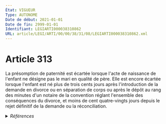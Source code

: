 ```yaml
---
État: VIGUEUR
Type: AUTONOME
Date de début: 2021-01-01
Date de fin: 2999-01-01
Identifiant: LEGIARTI000038310862
URL: article/LEGI/ARTI/00/00/38/31/08/LEGIARTI000038310862.xml
---
```


<h1>Article 313</h1>

La présomption de paternité est écartée lorsque l'acte de naissance de l'enfant
ne désigne pas le mari en qualité de père. Elle est encore écartée lorsque
l'enfant est né plus de trois cents jours après l'introduction de la demande en
divorce ou en séparation de corps ou après le dépôt au rang des minutes d'un
notaire de la convention réglant l'ensemble des conséquences du divorce, et
moins de cent quatre-vingts jours depuis le rejet définitif de la demande ou la
réconciliation.


<details>
  <summary><em>Références</em></summary>

  <h2>Articles faisant référence à l'article</h2>
  
  <ul>
    <li>
      <a href="https://legal.tricoteuses.fr//redirection/LEGIARTI000038262578?vers=git&vers=legifrance">LOI n° 2019-222 du 23 mars 2019 de programmation 2018-2022 et de réforme pour la justice - article 22 ENTIEREMENT_MODIF</a> MODIFIE source
    </li>
    <li>
      <a href="https://legal.tricoteuses.fr//redirection/LEGIARTI000006423370?vers=git&vers=legifrance">Code civil - article 250-2 AUTONOME VIGUEUR, en vigueur depuis le 2005-01-01</a> CITATION cible
    </li>
  </ul>
  
  <h2>Références faites par l'article</h2>
  
  <ul>
    <li>
      2019-03-23 MODIFIE cible <a href="https://legal.tricoteuses.fr//redirection/LEGIARTI000038262578?vers=git&vers=legifrance">LOI n° 2019-222 du 23 mars 2019 de programmation 2018-2022 et de réforme pour la justice - article 22 ENTIEREMENT_MODIF</a>
    </li>
    <li>
      2999-01-01 CITATION source <a href="https://legal.tricoteuses.fr//redirection/LEGIARTI000006423370?vers=git&vers=legifrance">Code civil - article 250-2 AUTONOME VIGUEUR, en vigueur depuis le 2005-01-01</a>
    </li>
    <li>
      2999-01-01 CITATION cible <a href="https://legal.tricoteuses.fr//redirection/LEGIARTI000006425079?vers=git&vers=legifrance">Code civil - article 313-2 AUTONOME ABROGE, en vigueur du 1993-01-09 au 2006-07-01</a>
    </li>
    <li>
      2999-01-01 CITATION cible <a href="https://legal.tricoteuses.fr//redirection/LEGIARTI000020123557?vers=git&vers=legifrance">Code civil - article 314 AUTONOME VIGUEUR, en vigueur depuis le 2009-01-19</a>
    </li>
    <li>
      2999-01-01 CITATION cible <a href="https://legal.tricoteuses.fr//redirection/LEGIARTI000020123551?vers=git&vers=legifrance">Code civil - article 315 AUTONOME VIGUEUR, en vigueur depuis le 2009-01-19</a>
    </li>
    <li>
      2999-01-01 CITATION cible <a href="https://legal.tricoteuses.fr//redirection/LEGIARTI000024042731?vers=git&vers=legifrance">Code civil - article 329 AUTONOME VIGUEUR, en vigueur depuis le 2011-05-19</a>
    </li>
  </ul>
</details>
